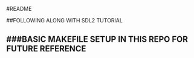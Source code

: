 #README 

##FOLLOWING ALONG WITH SDL2 TUTORIAL


###BASIC MAKEFILE SETUP IN THIS REPO FOR FUTURE REFERENCE
-------------------------------------

